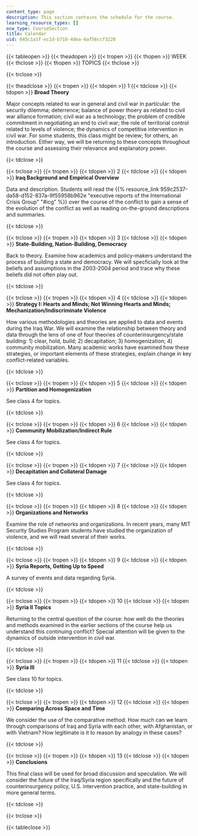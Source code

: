 ```yaml
---
content_type: page
description: This section contains the schedule for the course.
learning_resource_types: []
ocw_type: CourseSection
title: Calendar
uid: 045c1a1f-ec1d-b718-4dea-6af56ccf3220
---
```


{{< tableopen >}}
{{< theadopen >}}
{{< tropen >}}
{{< thopen >}}
WEEK
{{< thclose >}}
{{< thopen >}}
TOPICS
{{< thclose >}}

{{< trclose >}}

{{< theadclose >}}
{{< tropen >}}
{{< tdopen >}}
1
{{< tdclose >}}
{{< tdopen >}}
**Broad Theory**

Major concepts related to war in general and civil war in particular: the security dilemma; deterrence; balance of power thoery as related to civil war alliance formation; civil war as a technology; the problem of credible commitment in negotiating an end to civil war; the role of territorial control related to levels of violence; the dynamics of competitive intervention in civil war. For some students, this class might be review; for others, an introduction. Either way, we will be returning to these concepts throughout the course and assessing their relevance and explanatory power.


{{< tdclose >}}

{{< trclose >}}
{{< tropen >}}
{{< tdopen >}}
2
{{< tdclose >}}
{{< tdopen >}}
**Iraq Background and Empirical Overview**

Data and description. Students will read the {{% resource_link 959c2537-da58-d152-837a-9f55958b962e "executive reports of the International Crisis Group" "#icg" %}} over the course of the conflict to gain a sense of the evolution of the conflict as well as reading on-the-ground descriptions and summaries.


{{< tdclose >}}

{{< trclose >}}
{{< tropen >}}
{{< tdopen >}}
3
{{< tdclose >}}
{{< tdopen >}}
**State-Building, Nation-Building, Democracy**

Back to theory. Examine how academics and policy-makers understand the process of building a state and democracy. We will specficially look at the beliefs and assumptions in the 2003-2004 period and trace why these beliefs did not often play out.


{{< tdclose >}}

{{< trclose >}}
{{< tropen >}}
{{< tdopen >}}
4
{{< tdclose >}}
{{< tdopen >}}
**Strategy I: Hearts and Minds; Not Winning Hearts and Minds; Mechanization/Indiscriminate Violence**

How various methodologies and theories are applied to data and events during the Iraq War. We will examine the relationship between theory and data through the lens of one of four theories of counterinsurgency/state building: 1) clear, hold, build; 2) decapitation; 3) homogenization; 4) community mobilization. Many academic works have examined how these strategies, or important elements of these strategies, explain change in key conflict-related variables.


{{< tdclose >}}

{{< trclose >}}
{{< tropen >}}
{{< tdopen >}}
5
{{< tdclose >}}
{{< tdopen >}}
**Partition and Homogenization**

See class 4 for topics.


{{< tdclose >}}

{{< trclose >}}
{{< tropen >}}
{{< tdopen >}}
6
{{< tdclose >}}
{{< tdopen >}}
**Community Mobilization/Indirect Rule**

See class 4 for topics.


{{< tdclose >}}

{{< trclose >}}
{{< tropen >}}
{{< tdopen >}}
7
{{< tdclose >}}
{{< tdopen >}}
**Decapitation and Collateral Damage**

See class 4 for topics.


{{< tdclose >}}

{{< trclose >}}
{{< tropen >}}
{{< tdopen >}}
8
{{< tdclose >}}
{{< tdopen >}}
**Organizations and Networks**

Examine the role of networks and organizations. In recent years, many MIT Security Studies Program students have studied the organization of violence, and we will read several of their works.


{{< tdclose >}}

{{< trclose >}}
{{< tropen >}}
{{< tdopen >}}
9
{{< tdclose >}}
{{< tdopen >}}
**Syria Reports, Getting Up to Speed**

A survey of events and data regarding Syria.


{{< tdclose >}}

{{< trclose >}}
{{< tropen >}}
{{< tdopen >}}
10
{{< tdclose >}}
{{< tdopen >}}
**Syria II Topics**

Returning to the central question of the course: how well do the theories and methods examined in the earlier sections of the course help us understand this continuing conflict? Special attention will be given to the dynamics of outside intervention in civil war.


{{< tdclose >}}

{{< trclose >}}
{{< tropen >}}
{{< tdopen >}}
11
{{< tdclose >}}
{{< tdopen >}}
**Syria III**

See class 10 for topics.


{{< tdclose >}}

{{< trclose >}}
{{< tropen >}}
{{< tdopen >}}
12
{{< tdclose >}}
{{< tdopen >}}
**Comparing Across Space and Time**

We consider the use of the comparative method. How much can we learn through comparisons of Iraq and Syria with each other, with Afghanistan, or with Vietnam? How legitimate is it to reason by analogy in these cases?


{{< tdclose >}}

{{< trclose >}}
{{< tropen >}}
{{< tdopen >}}
13
{{< tdclose >}}
{{< tdopen >}}
**Conclusions**

This final class will be used for broad discussion and speculation. We will consider the future of the Iraq/Syria region specifically and the future of counterinsurgency policy, U.S. intervention practice, and state-building in more general terms.


{{< tdclose >}}

{{< trclose >}}

{{< tableclose >}}